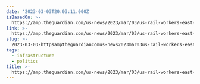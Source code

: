 ```yaml
---
date: '2023-03-03T20:03:11.000Z'
isBasedOn: >-
  https://amp.theguardian.com/us-news/2023/mar/03/us-rail-workers-east-palestine-ohio-train-crash
link: >-
  https://amp.theguardian.com/us-news/2023/mar/03/us-rail-workers-east-palestine-ohio-train-crash
slug: >-
  2023-03-03-httpsamptheguardiancomus-news2023mar03us-rail-workers-east-palestine-ohio-train-crash
tags:
  - infrastructure
  - politics
title: >-
  https://amp.theguardian.com/us-news/2023/mar/03/us-rail-workers-east-palestine-ohio-train-crash
---
```


